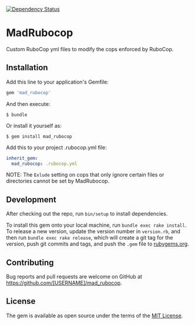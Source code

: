 [![Dependency Status](https://gemnasium.com/mxenabled/mad_rubocop.svg)](https://gemnasium.com/mxenabled/mad_rubocop)

# MadRubocop

Custom RuboCop yml files to modify the cops enforced by RuboCop.

## Installation

Add this line to your application's Gemfile:

```ruby
gem 'mad_rubocop'
```

And then execute:

    $ bundle

Or install it yourself as:

    $ gem install mad_rubocop

Add this to your project .rubocop.yml file:

```yml
inherit_gem:
  mad_rubocop: .rubocop.yml
```

NOTE: The `Exlude` setting on cops that only ignore certain files or directories cannot be set by MadRubocop.


## Development

After checking out the repo, run `bin/setup` to install dependencies.

To install this gem onto your local machine, run `bundle exec rake install`. To release a new version, update the version number in `version.rb`, and then run `bundle exec rake release`, which will create a git tag for the version, push git commits and tags, and push the `.gem` file to [rubygems.org](https://rubygems.org).

## Contributing

Bug reports and pull requests are welcome on GitHub at https://github.com/[USERNAME]/mad_rubocop.


## License

The gem is available as open source under the terms of the [MIT License](http://opensource.org/licenses/MIT).

